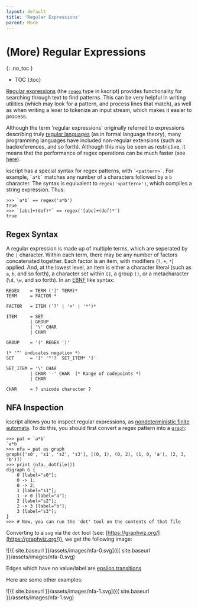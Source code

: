 ```yaml
---
layout: default
title: 'Regular Expressions'
parent: More
---
```


# (More) Regular Expressions
{: .no_toc }

 * TOC
{:toc}

[Regular expressions](https://en.wikipedia.org/wiki/Regular_expression) (the [`regex`](/types#regex) type in kscript) provides functionality for searching through text to find patterns. This can be very helpful in writing utilities (which may look for a pattern, and process lines that match), as well as when writing a lexer to tokenize an input stream, which makes it easier to process.

Although the term 'regular expressions' originally referred to expressions describing truly [regular languages](https://en.wikipedia.org/wiki/Regular_language) (as in formal language theory), many programming languages have included non-regular extensions (such as backreferences, and so forth). Although this may be seen as restrictive, it means that the performance of regex operations can be much faster (see [here](https://swtch.com/~rsc/regexp/regexp1.html)).


kscript has a special syntax for regex patterns, with `` `<pattern>` ``. For example, `` `a*b` `` matches any number of `a` characters followed by a `b` character. The syntax is equivalent to `regex('<pattern>')`, which compiles a string expression. Thus:

```ks
>>> `a*b` == regex('a*b')
true
>>> `[abc]+(def)*` == regex('[abc]+(def)*')
true
```

## Regex Syntax

A regular expression is made up of multiple terms, which are seperated by the `|` character. Within each term, there may be any number of factors concatenated together. Each factor is an item, with modifiers (`?`, `+`, `*`) applied. And, at the lowest level, an item is either a character literal (such as `a`, `b`, and so forth), a character set within `[]`, a group `()`, or a metacharacter (`\d`, `\w`, and so forth). In an [EBNF](https://en.wikipedia.org/wiki/Extended_Backus%E2%80%93Naur_form) like syntax:


```
REGEX    = TERM ('|' TERM)*
TERM     = FACTOR *

FACTOR   = ITEM ('?' | '+' | '*')*

ITEM     = SET
         | GROUP
         | '\' CHAR
         | CHAR
        
GROUP    = '(' REGEX ')'

(* '^' indicates negation *)
SET      = '[' '^'?  SET_ITEM* ']'

SET_ITEM = '\' CHAR
         | CHAR '-' CHAR  (* Range of codepoints *)
         | CHAR

CHAR     = ? unicode character ?
```


## NFA Inspection

kscript allows you to inspect regular expressions, as [nondeterministic finite automata](https://en.wikipedia.org/wiki/Nondeterministic_finite_automaton). To do this, you should first convert a regex pattern into a [`graph`](/types#graph):

```ks
>>> pat = `a*b`
`a*b`
>>> nfa = pat as graph
graph(['s0', 's1', 's2', 's3'], [(0, 1), (0, 2), (1, 0, 'a'), (2, 3, 'b')])
>>> print (nfa._dotfile())
digraph G {
    0 [label="s0"];
    0 -> 1;
    0 -> 2;
    1 [label="s1"];
    1 -> 0 [label="a"];
    2 [label="s2"];
    2 -> 3 [label="b"];
    3 [label="s3"];
}
>>> # Now, you can run the 'dot' tool on the contents of that file
```

Converting to a `svg` via the `dot` tool (see: [https://graphviz.org/](https://graphviz.org/)), we get the following image:

![{{ site.baseurl }}/assets/images/nfa-0.svg]({{ site.baseurl }}/assets/images/nfa-0.svg)

Edges which have no value/label are [epsilon transitions](https://en.wikipedia.org/wiki/Epsilon_transition)


Here are some other examples:

![{{ site.baseurl }}/assets/images/nfa-1.svg]({{ site.baseurl }}/assets/images/nfa-1.svg)

